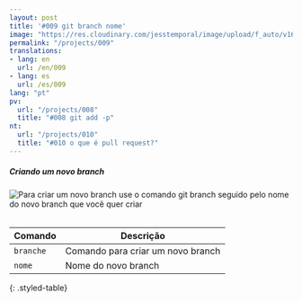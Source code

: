 ```yaml
---
layout: post
title: '#009 git branch nome'
image: "https://res.cloudinary.com/jesstemporal/image/upload/f_auto/v1642878671/gitfichas/pt/009/thumbnail_yfronh.jpg"
permalink: "/projects/009"
translations:
- lang: en
  url: /en/009
- lang: es
  url: /es/009
lang: "pt"
pv:
  url: "/projects/008"
  title: "#008 git add -p"
nt:
  url: "/projects/010"
  title: "#010 o que é pull request?"
---
```

##### Criando um novo branch

<img alt="Para criar um novo branch use o comando git branch seguido pelo nome do novo branch que você quer criar" src="https://res.cloudinary.com/jesstemporal/image/upload/v1642878671/gitfichas/pt/009/full_gnqiu7.jpg"><br><br>

| Comando | Descrição |
|---------|-------------|
| `branche` | Comando para criar um novo branch |
| `nome` | Nome do novo branch |
{: .styled-table}
